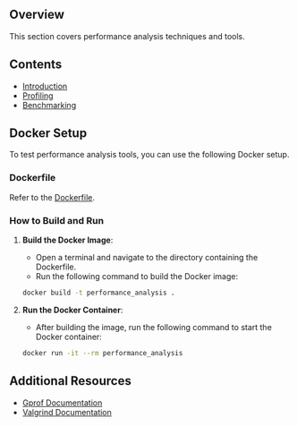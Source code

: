 ## Overview
This section covers performance analysis techniques and tools.

## Contents
- [Introduction](performance_analysis/introduction.md)
- [Profiling](performance_analysis/profiling.md)
- [Benchmarking](performance_analysis/benchmarking.md)

## Docker Setup
To test performance analysis tools, you can use the following Docker setup.

### Dockerfile
Refer to the [Dockerfile](Dockerfile).

### How to Build and Run
1. **Build the Docker Image**:
    - Open a terminal and navigate to the directory containing the Dockerfile.
    - Run the following command to build the Docker image:
    ```bash
    docker build -t performance_analysis .
    ```

2. **Run the Docker Container**:
    - After building the image, run the following command to start the Docker container:
    ```bash
    docker run -it --rm performance_analysis
    ```

## Additional Resources
- [Gprof Documentation](https://sourceware.org/binutils/docs/gprof/)
- [Valgrind Documentation](http://valgrind.org/docs/manual/manual.html)